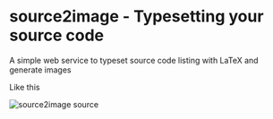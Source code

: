 # source2image - Typesetting your source code

A simple web service to typeset source code listing with LaTeX and generate images

Like this

![source2image source](https://raw.github.com/mumrah/source2image/master/example.png)
